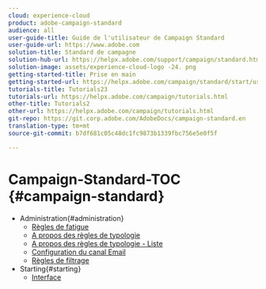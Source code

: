 ```yaml
---
cloud: experience-cloud
product: adobe-campaign-standard
audience: all
user-guide-title: Guide de l'utilisateur de Campaign Standard
user-guide-url: https://www.adobe.com
solution-title: Standard de campagne
solution-hub-url: https://helpx.adobe.com/support/campaign/standard.html
solution-image: assets/experience-cloud-logo -24. png
getting-started-title: Prise en main
getting-started-url: https://helpx.adobe.com/campaign/standard/start/user-guide.html
tutorials-title: Tutorials23
tutorials-url: https://helpx.adobe.com/campaign/tutorials.html
other-title: Tutorials2
other-url: https://helpx.adobe.com/campaign/tutorials.html
git-repo: https://git.corp.adobe.com/AdobeDocs/campaign-standard.en
translation-type: tm+mt
source-git-commit: b7df681c05c48dc1fc9873b1339fbc756e5e0f5f

---
```



# Campaign-Standard-TOC {#campaign-standard}

+ Administration{#administration}
   + [Règles de fatigue](administration/using/fatigue-rules.md)
   + [A propos des règles de typologie](administration/using/about-typology-rules.md)
   + [A propos des règles de typologie - Liste](administration/using/about-typology-rules.md#typology-rules)
   + [Configuration du canal Email](administration/using/configuring-email-channel.md)
   + [Règles de filtrage](administration/using/filtering-rules.md)
+ Starting{#starting}
   + [Interface](start/using/about-the-interface.md)
